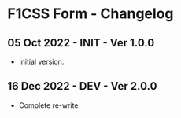 # F1CSS Form - Changelog

## 05 Oct 2022 - INIT - Ver 1.0.0
  - Initial version.

## 16 Dec 2022 - DEV - Ver 2.0.0
  - Complete re-write
